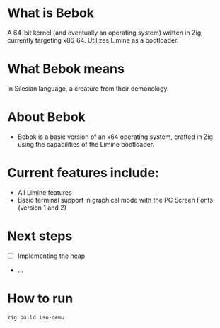 # What is Bebok
A 64-bit kernel (and eventually an operating system) written in Zig, currently targeting x86_64. Utilizes Limine as a bootloader.

# What Bebok means
In Silesian language, a creature from their demonology. 

# About Bebok
- Bebok is a basic version of an x64 operating system, crafted in Zig using the capabilities of the Limine bootloader.

# Current features include:
- All Limine features
- Basic terminal support in graphical mode with the PC Screen Fonts (version 1 and 2)

# Next steps
- [ ] Implementing the heap
- ...

# How to run
```bash
zig build iso-qemu 
```